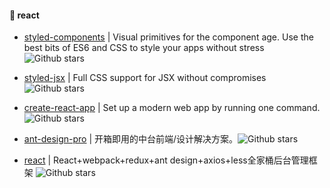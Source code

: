 
#### :book: react

* [styled-components](https://github.com/styled-components/styled-components) | Visual primitives for the component age. Use the best bits of ES6 and CSS to style your apps without stress ![Github stars](https://img.shields.io/github/stars/styled-components/styled-components.svg)

* [styled-jsx](https://github.com/zeit/styled-jsx) | Full CSS support for JSX without compromises ![Github stars](https://img.shields.io/github/stars/zeit/styled-jsx.svg)

* [create-react-app](https://github.com/facebook/create-react-app) | Set up a modern web app by running one command. ![Github stars](https://img.shields.io/github/stars/facebook/create-react-app.svg)

* [ant-design-pro](https://github.com/ant-design/ant-design-pro) | 开箱即用的中台前端/设计解决方案。![Github stars](https://img.shields.io/github/stars/ant-design/ant-design-pro.svg)

* [react](https://github.com/duxianwei520/react) | React+webpack+redux+ant design+axios+less全家桶后台管理框架 ![Github stars](https://img.shields.io/github/stars/duxianwei520/react.svg)

